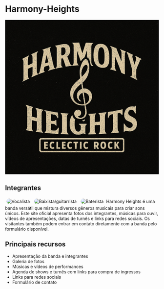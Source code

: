 # Harmony-Heights
![Logo da banda](assets/Harmony-Heights.png)
  
## Integrantes
<img src="https://edube.org/uploads/media/default/0001/04/member1-amy.jpg" alt="Vocalista" width="180" style="border-radius:100px; margin:5px;">
<img src="https://edube.org/uploads/media/default/0001/04/member2-john.jpg" alt="Baixista/guitarrista" width="180" style="border-radius:100px; margin:5px;">
<img src="https://edube.org/uploads/media/default/0001/04/member3-trevor.jpg" alt="Baterista" width="180" style="border-radius:100px; margin:5px;">
Harmony Heights é uma banda versátil que mistura diversos gêneros musicais para criar sons únicos. Este site oficial apresenta fotos dos integrantes, músicas para ouvir, vídeos de apresentações, datas de turnês e links para redes sociais. Os visitantes também podem entrar em contato diretamente com a banda pelo formulário disponível.

## Principais recursos
- Apresentação da banda e integrantes
- Galeria de fotos
- Músicas e vídeos de performances
- Agenda de shows e turnês com links para compra de ingressos
- Links para redes sociais
- Formulário de contato